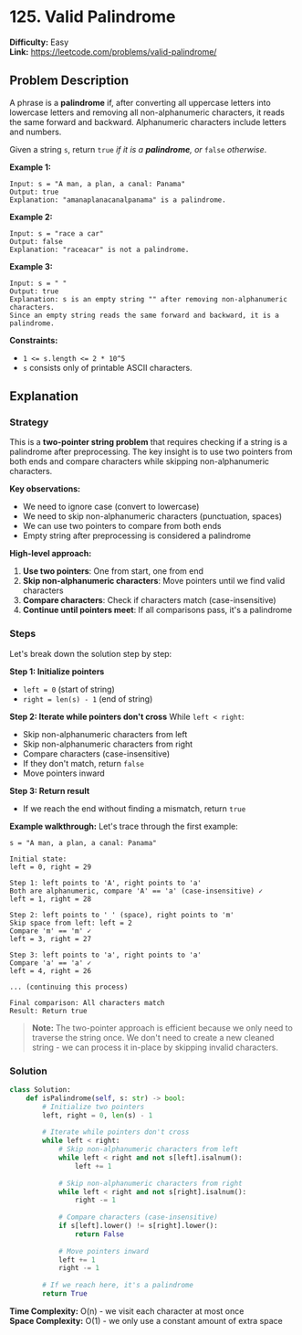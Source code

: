 # 125. Valid Palindrome

**Difficulty:** Easy  
**Link:** https://leetcode.com/problems/valid-palindrome/

## Problem Description

A phrase is a **palindrome** if, after converting all uppercase letters into lowercase letters and removing all non-alphanumeric characters, it reads the same forward and backward. Alphanumeric characters include letters and numbers.

Given a string `s`, return `true` *if it is a **palindrome**, or* `false` *otherwise*.

**Example 1:**
```
Input: s = "A man, a plan, a canal: Panama"
Output: true
Explanation: "amanaplanacanalpanama" is a palindrome.
```

**Example 2:**
```
Input: s = "race a car"
Output: false
Explanation: "raceacar" is not a palindrome.
```

**Example 3:**
```
Input: s = " "
Output: true
Explanation: s is an empty string "" after removing non-alphanumeric characters.
Since an empty string reads the same forward and backward, it is a palindrome.
```

**Constraints:**
- `1 <= s.length <= 2 * 10^5`
- `s` consists only of printable ASCII characters.

## Explanation

### Strategy

This is a **two-pointer string problem** that requires checking if a string is a palindrome after preprocessing. The key insight is to use two pointers from both ends and compare characters while skipping non-alphanumeric characters.

**Key observations:**
- We need to ignore case (convert to lowercase)
- We need to skip non-alphanumeric characters (punctuation, spaces)
- We can use two pointers to compare from both ends
- Empty string after preprocessing is considered a palindrome

**High-level approach:**
1. **Use two pointers**: One from start, one from end
2. **Skip non-alphanumeric characters**: Move pointers until we find valid characters
3. **Compare characters**: Check if characters match (case-insensitive)
4. **Continue until pointers meet**: If all comparisons pass, it's a palindrome

### Steps

Let's break down the solution step by step:

**Step 1: Initialize pointers**
- `left = 0` (start of string)
- `right = len(s) - 1` (end of string)

**Step 2: Iterate while pointers don't cross**
While `left < right`:
- Skip non-alphanumeric characters from left
- Skip non-alphanumeric characters from right
- Compare characters (case-insensitive)
- If they don't match, return `false`
- Move pointers inward

**Step 3: Return result**
- If we reach the end without finding a mismatch, return `true`

**Example walkthrough:**
Let's trace through the first example:

```
s = "A man, a plan, a canal: Panama"

Initial state:
left = 0, right = 29

Step 1: left points to 'A', right points to 'a'
Both are alphanumeric, compare 'A' == 'a' (case-insensitive) ✓
left = 1, right = 28

Step 2: left points to ' ' (space), right points to 'm'
Skip space from left: left = 2
Compare 'm' == 'm' ✓
left = 3, right = 27

Step 3: left points to 'a', right points to 'a'
Compare 'a' == 'a' ✓
left = 4, right = 26

... (continuing this process)

Final comparison: All characters match
Result: Return true
```

> **Note:** The two-pointer approach is efficient because we only need to traverse the string once. We don't need to create a new cleaned string - we can process it in-place by skipping invalid characters.

### Solution

```python
class Solution:
    def isPalindrome(self, s: str) -> bool:
        # Initialize two pointers
        left, right = 0, len(s) - 1
        
        # Iterate while pointers don't cross
        while left < right:
            # Skip non-alphanumeric characters from left
            while left < right and not s[left].isalnum():
                left += 1
            
            # Skip non-alphanumeric characters from right
            while left < right and not s[right].isalnum():
                right -= 1
            
            # Compare characters (case-insensitive)
            if s[left].lower() != s[right].lower():
                return False
            
            # Move pointers inward
            left += 1
            right -= 1
        
        # If we reach here, it's a palindrome
        return True
```

**Time Complexity:** O(n) - we visit each character at most once  
**Space Complexity:** O(1) - we only use a constant amount of extra space
